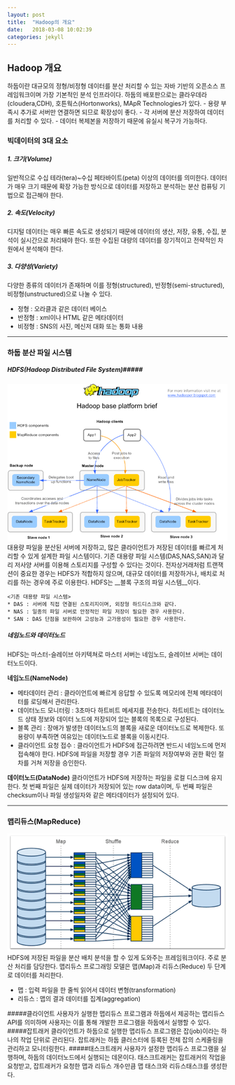 ```yaml
---
layout: post
title:  "Hadoop의 개요"
date:   2018-03-08 10:02:39
categories: jekyll
---
```


<h2>Hadoop 개요</h2>
 하둡이란 대규모의 정형/비정형 데이터를 분산 처리할 수 있는 자바 기반의 오픈소스 프레임워크이며 가장 기본적인 분석 인프라이다. 하둡의 배포판으로는 클라우데라(cloudera,CDH), 호튼웍스(Hortonworks), MApR Technologies가 있다.
 	- 용량 부족시 추가로 서버만 연결하면 되므로 확장성이 좋다.
 	- 각 서버에 분산 저장하여 데이터를 처리할 수 있다.
 	- 데이터 복제본을 저장하기 때문에 유실시 복구가 가능하다.



### 빅데이터의 3대 요소
 ##### 1. 크기(Volume)
 일반적으로 수십 테라(tera)~수십 페타바이트(peta) 이상의 데이터를 의미한다. 데이터가 매우 크기 때문에 확장 가능한 방식으로 데이터를 저장하고 분석하는 분산 컴퓨팅 기법으로 접근해야 한다.
 ##### 2. 속도(Velocity)
 디지털 데이터는 매우 빠른 속도로 생성되기 때문에 데이터의 생산, 저장, 유통, 수집, 분석이 실시간으로 처리돼야 한다. 또한 수집된 대량의 데이터를 장기적이고 전략적인 차원에서 분석해야 한다.
 ##### 3. 다양성(Variety)
 다양한 종류의 데이터가 존재하며 이를 정형(structured), 반정형(semi-structured), 비정형(unstructured)으로 나눌 수 있다.
 - 정형 : 오라클과 같은 데이터 베이스
 - 반정형 : xml이나 HTML 같은 메타데이터
 - 비정형 : SNS의 사진, 메신저 대화 또는 통화 내용

---
### 하둡 분산 파일 시스템

##### HDFS(Hadoop Distributed File System)#####
![Alt text](/img/hdfs.png)
 대용량 파일을 분산된 서버에 저장하고, 많은 클라이언트가 저장된 데이터를 빠르게 처리할 수 있게 설계한 파일 시스템이다. 기존 대용량 파일 시스템(DAS,NAS,SAN)과 달리 저사양 서버를 이용해 스토리지를 구성할 수 있다는 것이다. 전자상거래처럼 트랜잭션이 중요한 경우는 HDFS가 적합하지 않으며, 대규모 데이터를 저장하거나, 배치로 처리를 하는 경우에 주로 이용한다. HDFS는 __블록 구조의 파일 시스템__이다.


 	<기존 대용량 파일 시스템>
  	* DAS : 서버에 직접 연결된 스토리지이며, 외장형 하드디스크와 같다.
  	* NAS : 일종의 파일 서버로 안정적인 파일 저장이 필요한 경우 사용한다.
  	* SAN : DAS 단점을 보완하여 고성능과 고가용성이 필요한 경우 사용한다.

##### 네임노드와 데이터노드
HDFS는 마스터-슬레이브 아키텍쳐로 마스터 서버는 네임노드, 슬레이브 서버는 데이터노드이다.

__네임노드(NameNode)__
* 메타데이터 관리 : 클라이언트에 빠르게 응답할 수 있도록 메모리에 전체 메타데이터를 로딩해서 관리한다.
* 데이터노드 모니터링 : 3초마다 하트비트 메세지를 전송한다. 하트비트는 데이터노드 상태 정보와 데이터 노드에 저장되어 있는 블록의 목록으로 구성된다.
* 블록 관리 : 장애가 발생한 데이터노드의 블록을 새로운 데이터노드로 복제한다. 또 용량이 부족하면 여유있는 데이터노드로 블록을 이동시킨다.
* 클라이언트 요청 접수 : 클라이언트가 HDFS에 접근하려면 반드시 네임노드에 먼저 접속해야 한다. HDFS에 파일을 저장할 경우 기존 파일의 저장여부와 권한 확인 절차를 거쳐 저장을 승인한다.

__데이터노드(DataNode)__
클라이언트가 HDFS에 저장하는 파일을 로컬 디스크에 유지한다. 첫 번째 파일은 실제 데이터가 저장되어 있는 row data이며, 두 번째 파일은 checksum이나 파일 생성일자와 같은 메타데이터가 설정되어 있다.

---
### 맵리듀스(MapReduce)
![Alt text](/img/mapreduce.png)
HDFS에 저장된 파일을 분산 배치 분석을 할 수 있게 도와주는 프레임워크이다. 주로 분산 처리를 담당한다. 맵리듀스 프로그래밍 모델은 맵(Map)과 리듀스(Reduce) 두 단계로 데이터를 처리한다.

* 맵 : 입력 파일을 한 줄씩 읽어서 데이터 변형(transformation)
* 리듀스 : 맵의 결과 데이터를 집계(aggregation)

#####클라이언트
 사용자가 실행한 맵리듀스 프로그램과 하둡에서 제공하는 맵리듀스 API를 의미하며 사용자는 이를 통해 개발한 프로그램을 하둡에서 실행할 수 있다.
#####잡트래커
 클라이언트가 하둡으로 실행한 맵리듀스 프로그램은 잡(job)이라는 하나의 작업 단위로 관리된다. 잡트래커는 하둡 클러스터에 등록된 전체 잡의 스케줄링을 관리하고 모니터링한다.
#####태스크트래커
 사용자가 설정한 맵리듀스 프로그램을 실행하며, 하둡의 데이터노드에서 실행되는 데몬이다. 태스크트래커는 잡트래커의 작업을 요청받고, 잡트래커가 요청한 맵과 리듀스 개수만큼 맵 태스크와 리듀스태스크를 생성한다.

